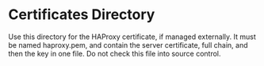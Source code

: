 # Certificates Directory

Use this directory for the HAProxy certificate, if managed externally.
It must be named haproxy.pem, and contain the server certificate, full chain, and then the key in one file.
Do not check this file into source control.